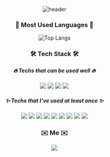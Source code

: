 <div align="center">
 
![header](https://capsule-render.vercel.app/api?type=waving&color=timeGradient&height=200&section=header&text=Anna%20Kim&fontSize=40&fontAlignY=30&desc=Frontend%20Developer&descSize=14&descAlignY=50&animation=fadeIn)

  <h3>🐥 Most Used Languages 🐥</h3>
 
  ![Top Langs](https://github-readme-stats.vercel.app/api/top-langs/?username=ppmyor&layout=compact&theme=react)

  <h3>🛠 Tech Stack 🛠</h3>

  <h5>🔥 Techs that can be used well 🔥</h5>
  <p>
      <img
          src="https://img.shields.io/badge/HTML5-E34F26?style=flat-square&logo=HTML5&logoColor=white"
          aria-label="HTML5"
      />
      <img
          src="https://img.shields.io/badge/CSS3-1572B6?style=flat-square&logo=CSS3&logoColor=white"
          aria-label="CSS3"
      />
      <img
          src="https://img.shields.io/badge/JavaScript-F7DF1E?style=flat-square&logo=JavaScript&logoColor=white"
          aria-label="JavaScript"
      />
      <img
          src="https://img.shields.io/badge/ReactJS-61DAFB?style=flat-square&logo=React&logoColor=white"
          aria-label="ReactJS"
      />
  </p>

  <h5>✨ Techs that I've used at least once ✨</h5>
  <p>
      <img
          src="https://img.shields.io/badge/GraphQL-E10098?style=flat-square&logo=GraphQL&logoColor=white"
          aria-label="GraphQL"
      />
      <img
          src="https://img.shields.io/badge/python-3776AB?style=flat-square&logo=Python&logoColor=white"
          aria-label="python"
      />
      <img
          src="https://img.shields.io/badge/Java-007396?style=flat-square&logo=Java&logoColor=white"
          aria-label="Java"
      />
      <img src="https://img.shields.io/badge/C-A8B9CC?style=flat-square&logo=C&logoColor=white" aria-label="C" />
      <img
          src="https://img.shields.io/badge/C++-00599C?style=flat-square&logo=C%2B%2B&logoColor=white"
          aria-label="C++"
      />
      <img
          src="https://img.shields.io/badge/Android-3DDC84?style=flat-square&logo=Android&logoColor=white"
          aria-label="Android"
      />
      <img
          src="https://img.shields.io/badge/MySQL-4479A1?style=flat-square&logo=MySQL&logoColor=white"
          aria-label="MySQL"
      />
      <img
          src="https://img.shields.io/badge/git-F05032?style=flat-square&logo=git&logoColor=white"
          aria-label="Git"
      />
      <img
          src="https://img.shields.io/badge/gitHub-181717?style=flat-square&logo=github&logoColor=white"
          aria-label="GitHub"
      />
  </p>

  <h3 aria-label="How to reach me">✉️ Me ✉️</h3>
  <p>
      <a href="mailto:yorocobe@gmail.com" aria-label="email link">
          <img
              src="https://img.shields.io/badge/Gmail-d14836?style=flat-square&logo=Gmail&logoColor=white&link=yorocobe@gmail.com"
          />
      </a>
  </p>
</div>
